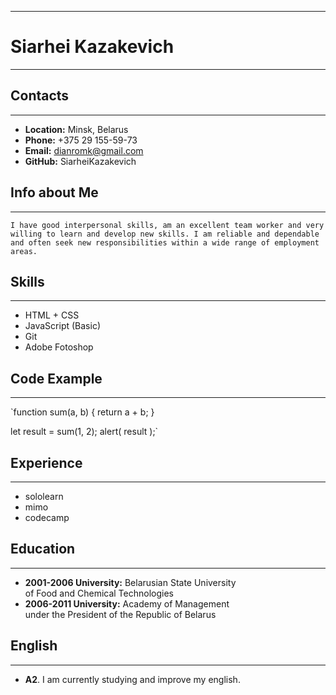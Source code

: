---
# Siarhei Kazakevich
***
## Contacts
 ***
  
* **Location:** Minsk, Belarus 
* **Phone:** +375 29 155-59-73 
* **Email:** dianromk@gmail.com 
* **GitHub:** SiarheiKazakevich 	 
  	

## Info about Me 
***
`I have good interpersonal skills, am an excellent
team worker and very willing to learn and develop new skills.
I am reliable and dependable and often seek new responsibilities
within a wide range of employment areas.`

## Skills
***

    
*  HTML + CSS 
* JavaScript (Basic) 
* Git 
* Adobe Fotoshop	 
    	

## Code Example
***
	
`function sum(a, b) {
return a + b;
}

let result = sum(1, 2);
alert( result );`
	
## Experience
***
	
* sololearn
* mimo
* codecamp

	
## Education
***
	
* **2001-2006 University:** Belarusian State University <br>of Food and Chemical Technologies
* **2006-2011 University:** Academy of Management <br>under the President of the Republic of Belarus
	  
		 
## English
***
	
* **A2**. I am currently studying and improve my english.
